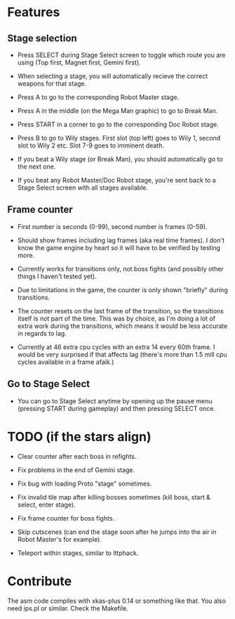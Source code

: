 # Features

## Stage selection

- Press SELECT during Stage Select screen to toggle which route you are using (Top first, Magnet first, Gemini first).

- When selecting a stage, you will automatically recieve the correct weapons for that stage.

- Press A to go to the corresponding Robot Master stage.

- Press A in the middle (on the Mega Man graphic) to go to Break Man.

- Press START in a corner to go to the corresponding Doc Robot stage.

- Press B to go to Wily stages. First slot (top left) goes to Wily 1, second slot to Wily 2 etc. Slot 7-9 goes to imminent death.

- If you beat a Wily stage (or Break Man), you should automatically go to the next one.

- If you beat any Robot Master/Doc Robot stage, you're sent back to a Stage Select screen with all stages available.

## Frame counter

- First number is seconds (0-99), second number is frames (0-59).

- Should show frames including lag frames (aka real time frames). I don't know the game engine by heart so it will have to be verified by testing more.

- Currently works for transitions only, not boss fights (and possibly other things I haven't tested yet).

- Due to limitations in the game, the counter is only shown "briefly" during transitions.

- The counter resets on the last frame of the transition, so the transitions itself is not part of the time. This was by choice, as I'm doing a lot of extra work during the transitions, which means it would be less accurate in regards to lag.

- Currently at 46 extra cpu cycles with an extra 14 every 60th frame. I would be very surprised if that affects lag (there's more than 1.5 mill cpu cycles available in a frame afaik.)

## Go to Stage Select

- You can go to Stage Select anytime by opening up the pause menu (pressing START during gameplay) and then pressing SELECT once.

# TODO (if the stars align)

- Clear counter after each boss in refights.

- Fix problems in the end of Gemini stage.

- Fix bug with loading Proto "stage" sometimes.

- Fix invalid tile map after killing bosses sometimes (kill boss, start & select, enter stage).

- Fix frame counter for boss fights.

- Skip cutscenes (can end the stage soon after he jumps into the air in Robot Master's for example).

- Teleport within stages, similar to lttphack.

# Contribute

The asm code compiles with xkas-plus 0.14 or something like that. You also need ips.pl or similar. Check the Makefile.
